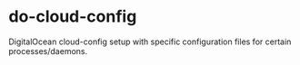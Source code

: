 # do-cloud-config
DigitalOcean cloud-config setup with specific configuration files for certain processes/daemons.
